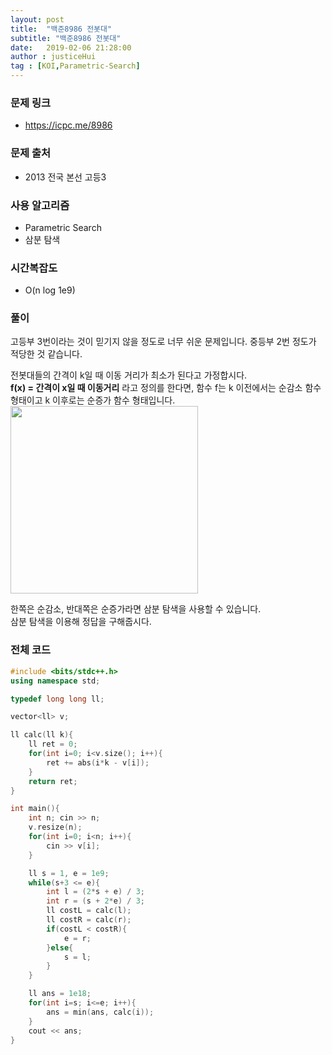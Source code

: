 ```yaml
---
layout: post
title:  "백준8986 전봇대"
subtitle: "백준8986 전봇대"
date:   2019-02-06 21:28:00
author : justiceHui
tag : [KOI,Parametric-Search]
---
```


### 문제 링크
* https://icpc.me/8986

### 문제 출처
* 2013 전국 본선 고등3

### 사용 알고리즘
* Parametric Search
* 삼분 탐색

### 시간복잡도
* O(n log 1e9)

### 풀이
고등부 3번이라는 것이 믿기지 않을 정도로 너무 쉬운 문제입니다. 중등부 2번 정도가 적당한 것 같습니다.

전봇대들의 간격이 k일 때 이동 거리가 최소가 된다고 가정합시다.<br>
<b>f(x) = 간격이 x일 때 이동거리</b> 라고 정의를 한다면, 함수 f는 k 이전에서는 순감소 함수 형태이고 k 이후로는 순증가 함수 형태입니다.<br>
<img src = "https://i.imgur.com/V0jNGiN.png" width = "300px">

한쪽은 순감소, 반대쪽은 순증가라면 삼분 탐색을 사용할 수 있습니다.<br>
삼분 탐색을 이용해 정답을 구해줍시다.

### 전체 코드
```cpp
#include <bits/stdc++.h>
using namespace std;

typedef long long ll;

vector<ll> v;

ll calc(ll k){
	ll ret = 0;
	for(int i=0; i<v.size(); i++){
		ret += abs(i*k - v[i]);
	}
	return ret;
}

int main(){
	int n; cin >> n;
	v.resize(n);
	for(int i=0; i<n; i++){
		cin >> v[i];
	}

	ll s = 1, e = 1e9;
	while(s+3 <= e){
		int l = (2*s + e) / 3;
		int r = (s + 2*e) / 3;
		ll costL = calc(l);
		ll costR = calc(r);
		if(costL < costR){
			e = r;
		}else{
			s = l;
		}
	}

	ll ans = 1e18;
	for(int i=s; i<=e; i++){
		ans = min(ans, calc(i));
	}
	cout << ans;
}
```
